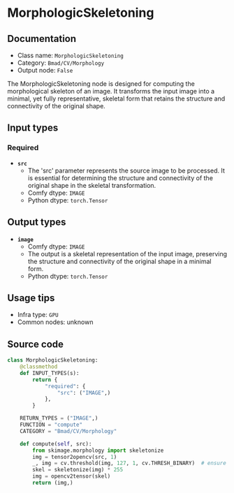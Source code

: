 # MorphologicSkeletoning
## Documentation
- Class name: `MorphologicSkeletoning`
- Category: `Bmad/CV/Morphology`
- Output node: `False`

The MorphologicSkeletoning node is designed for computing the morphological skeleton of an image. It transforms the input image into a minimal, yet fully representative, skeletal form that retains the structure and connectivity of the original shape.
## Input types
### Required
- **`src`**
    - The 'src' parameter represents the source image to be processed. It is essential for determining the structure and connectivity of the original shape in the skeletal transformation.
    - Comfy dtype: `IMAGE`
    - Python dtype: `torch.Tensor`
## Output types
- **`image`**
    - Comfy dtype: `IMAGE`
    - The output is a skeletal representation of the input image, preserving the structure and connectivity of the original shape in a minimal form.
    - Python dtype: `torch.Tensor`
## Usage tips
- Infra type: `GPU`
- Common nodes: unknown


## Source code
```python
class MorphologicSkeletoning:
    @classmethod
    def INPUT_TYPES(s):
        return {
            "required": {
                "src": ("IMAGE",)
            },
        }

    RETURN_TYPES = ("IMAGE",)
    FUNCTION = "compute"
    CATEGORY = "Bmad/CV/Morphology"

    def compute(self, src):
        from skimage.morphology import skeletonize
        img = tensor2opencv(src, 1)
        _, img = cv.threshold(img, 127, 1, cv.THRESH_BINARY)  # ensure it is binary and set max value to 1.
        skel = skeletonize(img) * 255
        img = opencv2tensor(skel)
        return (img,)

```
